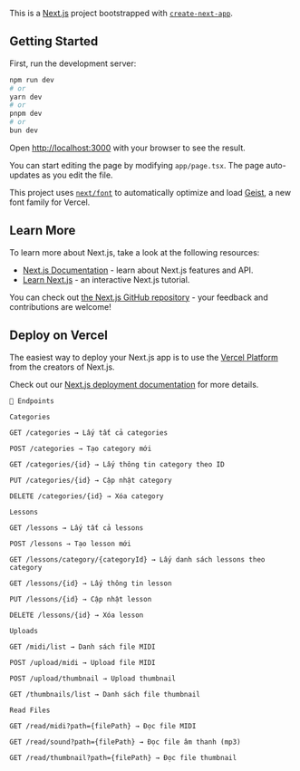 This is a [Next.js](https://nextjs.org) project bootstrapped with [`create-next-app`](https://nextjs.org/docs/app/api-reference/cli/create-next-app).

## Getting Started

First, run the development server:

```bash
npm run dev
# or
yarn dev
# or
pnpm dev
# or
bun dev
```

Open [http://localhost:3000](http://localhost:3000) with your browser to see the result.

You can start editing the page by modifying `app/page.tsx`. The page auto-updates as you edit the file.

This project uses [`next/font`](https://nextjs.org/docs/app/building-your-application/optimizing/fonts) to automatically optimize and load [Geist](https://vercel.com/font), a new font family for Vercel.

## Learn More

To learn more about Next.js, take a look at the following resources:

- [Next.js Documentation](https://nextjs.org/docs) - learn about Next.js features and API.
- [Learn Next.js](https://nextjs.org/learn) - an interactive Next.js tutorial.

You can check out [the Next.js GitHub repository](https://github.com/vercel/next.js) - your feedback and contributions are welcome!

## Deploy on Vercel

The easiest way to deploy your Next.js app is to use the [Vercel Platform](https://vercel.com/new?utm_medium=default-template&filter=next.js&utm_source=create-next-app&utm_campaign=create-next-app-readme) from the creators of Next.js.

Check out our [Next.js deployment documentation](https://nextjs.org/docs/app/building-your-application/deploying) for more details.

```
📌 Endpoints

Categories

GET /categories → Lấy tất cả categories

POST /categories → Tạo category mới

GET /categories/{id} → Lấy thông tin category theo ID

PUT /categories/{id} → Cập nhật category

DELETE /categories/{id} → Xóa category

Lessons

GET /lessons → Lấy tất cả lessons

POST /lessons → Tạo lesson mới

GET /lessons/category/{categoryId} → Lấy danh sách lessons theo category

GET /lessons/{id} → Lấy thông tin lesson

PUT /lessons/{id} → Cập nhật lesson

DELETE /lessons/{id} → Xóa lesson

Uploads

GET /midi/list → Danh sách file MIDI

POST /upload/midi → Upload file MIDI

POST /upload/thumbnail → Upload thumbnail

GET /thumbnails/list → Danh sách file thumbnail

Read Files

GET /read/midi?path={filePath} → Đọc file MIDI

GET /read/sound?path={filePath} → Đọc file âm thanh (mp3)

GET /read/thumbnail?path={filePath} → Đọc file thumbnail
```

